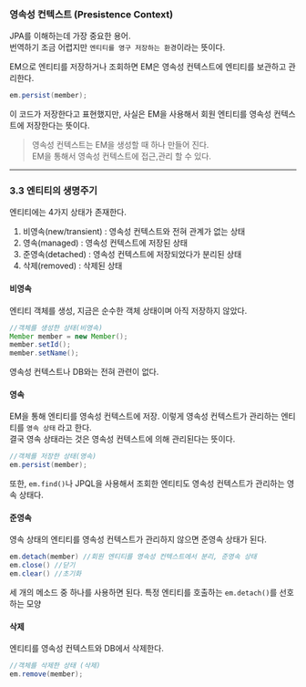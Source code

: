 ### 영속성 컨텍스트 (Presistence Context)
JPA를 이해하는데 가장 중요한 용어.
<br>번역하기 조금 어렵지만 `엔티티를 영구 저장하는 환경`이라는 뜻이다.

EM으로 엔티티를 저장하거나 조회하면 EM은 영속성 컨텍스트에 엔티티를 보관하고 관리한다.

```java
em.persist(member);
```
이 코드가 저장한다고 표현했지만, 사실은 EM을 사용해서 회원 엔티티를 영속성 컨텍스트에 저장한다는 뜻이다.

>영속성 컨텍스트는 EM을 생성할 때 하나 만들어 진다.<br> EM을 통해서 영속성 컨텍스트에 접근,관리 할 수 있다.

---

### 3.3 엔티티의 생명주기
엔티티에는 4가지 상태가 존재한다.

1. 비영속(new/transient) : 영속성 컨텍스트와 전혀 관계가 없는 상태
2. 영속(managed) : 영속성 컨텍스트에 저장된 상태
3. 준영속(detached) : 영속성 컨텍스트에 저장되었다가 분리된 상태
4. 삭제(removed) : 삭제된 상태

#### 비영속
엔티티 객체를 생성, 지금은 순수한 객체 상태이며 아직 저장하지 않았다.
```java
//객체를 생성한 상태(비영속)
Member member = new Member();
member.setId();
member.setName();
```

영속성 컨텍스트나 DB와는 전혀 관련이 없다.

#### 영속
EM을 통해 엔티티를 영속성 컨텍스트에 저장. 이렇게 영속성 컨텍스트가 관리하는 엔티티를 `영속 상태` 라고 한다.
<br>결국 영속 상태라는 것은 영속성 컨텍스트에 의해 관리된다는 뜻이다.

```java
//객체를 저장한 상태(영속)
em.persist(member);
```
또한, `em.find()`나 JPQL을 사용해서 조회한 엔티티도 영속성 컨텍스트가 관리하는 영속 상태다.

#### 준영속
영속 상태의 엔티티를 영속성 컨텍스트가 관리하지 않으면 준영속 상태가 된다.
```java
em.detach(member) //회원 엔티티를 영속성 컨텍스트에서 분리, 준영속 상태
em.close() //닫기
em.clear() //초기화
```

세 개의 메소드 중 하나를 사용하면 된다. 특정 엔티티를 호출하는 `em.detach()`를 선호하는 모양

#### 삭제
엔티티를 영속성 컨텍스트와 DB에서 삭제한다.
```java
//객체를 삭제한 상태 (삭제)
em.remove(member);
```
